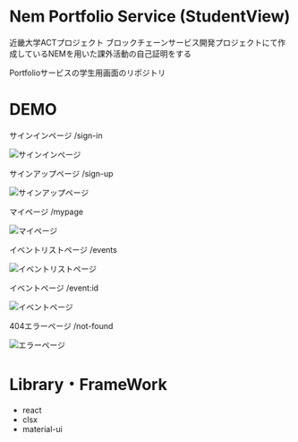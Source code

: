 # Nem Portfolio Service (StudentView)

近畿大学ACTプロジェクト ブロックチェーンサービス開発プロジェクトにて作成しているNEMを用いた課外活動の自己証明をする

Portfolioサービスの学生用画面のリポジトリ

# DEMO
サインインページ /sign-in

![サインインページ](./readme_img/signin.png "サインイン")

サインアップページ /sign-up

![サインアップページ](./readme_img/signup.png "サインアップ")

マイページ /mypage

![マイページ](./readme_img/mypage.png "マイページ")

イベントリストページ /events

![イベントリストページ](./readme_img/events.png "イベントリスト")

イベントページ /event:id

![イベントページ](./readme_img/event.png "イベント")

404エラーページ /not-found

![エラーページ](./readme_img/notfound.png "エラー")

# Library・FrameWork
- react
- clsx
- material-ui




